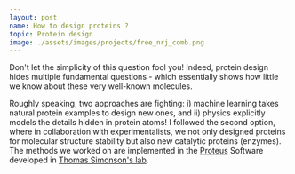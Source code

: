 ```yaml
---
layout: post
name: How to design proteins ?
topic: Protein design
image: ./assets/images/projects/free_nrj_comb.png
---
```

Don't let the simplicity of this question fool you! Indeed, protein design hides
multiple fundamental questions - which essentially shows how little we know
about these very well-known molecules.

Roughly speaking, two approaches are fighting: i) machine learning takes natural
protein examples to design new ones, and ii) physics explicitly models the
details hidden in protein atoms! I followed the second option, where in
collaboration with experimentalists, we not only designed proteins for molecular
structure stability but also new catalytic proteins (enzymes). The methods we
worked on are implemented in the <a
href="https://proteus.polytechnique.fr/">Proteus</a> Software developed in <a
href="https://bioc.polytechnique.fr/biocomputing/">Thomas Simonson's lab</a>.
